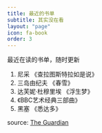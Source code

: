 ```yaml
---
title: 最近的书单
subtitle: 其实没在看
layout: "page"
icon: fa-book
order: 3
---
```


最近在读的书单，随时更新

1. 尼采 《查拉图斯特拉如是说》
2. 三岛由纪夫 《春雪》
3. 达芙妮·杜穆里埃 《浮生梦》
4. 《BBC艺术经典三部曲》
5. 黑塞 《悉达多》


source: [The Guardian](https://www.theguardian.com/books/booksblog/2011/jan/04/best-boring-books)
